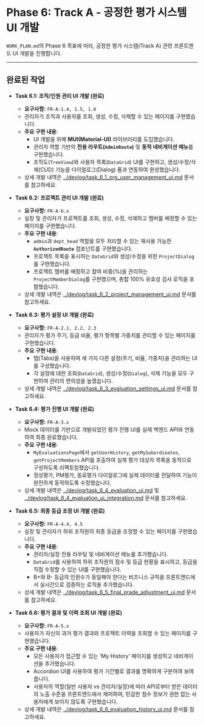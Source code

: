 
# Phase 6: Track A - 공정한 평가 시스템 UI 개발

`WORK_PLAN.md`의 Phase 6 목표에 따라, 공정한 평가 시스템(Track A) 관련 프론트엔드 UI 개발을 진행합니다.

---

## 완료된 작업

- **Task 6.1: 조직/인원 관리 UI 개발 (완료)**
  - **요구사항:** `FR-A-1.4, 1.5, 1.6`
  - 관리자가 조직과 사용자를 조회, 생성, 수정, 삭제할 수 있는 페이지를 구현했습니다.
  - **주요 구현 내용**:
    - UI 개발을 위해 **MUI(Material-UI)** 라이브러리를 도입했습니다.
    - 관리자 역할 기반의 **전용 라우트(`AdminRoute`)** 및 **동적 네비게이션 메뉴**를 구현했습니다.
    - 조직도(`TreeView`)와 사용자 목록(`DataGrid`) UI를 구현하고, 생성/수정/삭제(CUD) 기능을 다이얼로그(Dialog) 폼과 연동하여 완성했습니다.
  - 상세 개발 내역은 [../devlog/task_6_1_org_user_management_ui.md](../devlog/task_6_1_org_user_management_ui.md) 문서를 참고하세요.

- **Task 6.2: 프로젝트 관리 UI 개발 (완료)**
  - **요구사항:** `FR-A-6.x`
  - 실장 및 관리자가 프로젝트를 조회, 생성, 수정, 삭제하고 멤버를 배정할 수 있는 페이지를 구현했습니다.
  - **주요 구현 내용**:
    - `admin`과 `dept_head` 역할을 모두 처리할 수 있는 재사용 가능한 **`AuthorizedRoute`** 컴포넌트를 구현했습니다.
    - 프로젝트 목록을 표시하는 `DataGrid`와 생성/수정을 위한 `ProjectDialog`를 구현했습니다.
    - 프로젝트 멤버를 배정하고 참여 비중(%)을 관리하는 `ProjectMemberDialog`를 구현했으며, 총합 100% 유효성 검사 로직을 포함했습니다.
  - 상세 개발 내역은 [../devlog/task_6_2_project_management_ui.md](../devlog/task_6_2_project_management_ui.md) 문서를 참고하세요.

- **Task 6.3: 평가 설정 UI 개발 (완료)**
  - **요구사항:** `FR-A-2.1, 2.2, 2.3`
  - 관리자가 평가 주기, 등급 비율, 평가 항목별 가중치를 관리할 수 있는 페이지를 구현했습니다.
  - **주요 구현 내용**:
    - 탭(Tabs)을 사용하여 세 가지 다른 설정(주기, 비율, 가중치)을 관리하는 UI를 구성했습니다.
    - 각 설정에 대한 조회(`DataGrid`), 생성/수정(`Dialog`), 삭제 기능을 모두 구현하여 관리의 편의성을 높였습니다.
  - 상세 개발 내역은 [../devlog/task_6_3_evaluation_settings_ui.md](../devlog/task_6_3_evaluation_settings_ui.md) 문서를 참고하세요.

- **Task 6.4: 평가 진행 UI 개발 (완료)**
  - **요구사항:** `FR-A-3.x`
  - Mock 데이터를 기반으로 개발되었던 평가 진행 UI를 실제 백엔드 API와 연동하여 최종 완료했습니다.
  - **주요 구현 내용**:
    - `MyEvaluationsPage`에서 `getUserHistory`, `getMySubordinates`, `getProjectMembers` API를 호출하여 실제 평가 대상자 목록을 동적으로 구성하도록 리팩토링했습니다.
    - 정성평가, PM평가, 동료평가 다이얼로그에 실제 데이터를 전달하여 기능이 완전하게 동작하도록 수정했습니다.
  - 상세 개발 내역은 [../devlog/task_6_4_evaluation_ui.md](../devlog/task_6_4_evaluation_ui.md) 및 [../devlog/task_6_4_evaluation_ui_integration.md](../devlog/task_6_4_evaluation_ui_integration.md) 문서를 참고하세요.

- **Task 6.5: 최종 등급 조정 UI 개발 (완료)**
  - **요구사항:** `FR-A-4.4, 4.5`
  - 실장 및 관리자가 하위 조직원의 최종 등급을 조정할 수 있는 페이지를 구현했습니다.
  - **주요 구현 내용**:
    - 관리자/실장 전용 라우팅 및 네비게이션 메뉴를 추가했습니다.
    - `DataGrid`를 사용하여 하위 조직원의 점수 및 등급 현황을 표시하고, 등급을 직접 수정할 수 있는 UI를 구현했습니다.
    - B+와 B- 등급의 인원수가 동일해야 한다는 비즈니스 규칙을 프론트엔드에서 실시간으로 검증하는 로직을 추가했습니다.
  - 상세 개발 내역은 [../devlog/task_6_5_final_grade_adjustment_ui.md](../devlog/task_6_5_final_grade_adjustment_ui.md) 문서를 참고하세요.

- **Task 6.6: 평가 결과 및 이력 조회 UI 개발 (완료)**
  - **요구사항:** `FR-A-5.x`
  - 사용자가 자신의 과거 평가 결과와 프로젝트 이력을 조회할 수 있는 페이지를 구현했습니다.
  - **주요 구현 내용**:
    - 모든 사용자가 접근할 수 있는 'My History' 페이지를 생성하고 네비게이션을 추가했습니다.
    - Accordion UI를 사용하여 평가 기간별로 결과를 명확하게 구분하여 보여줍니다.
    - 사용자의 역할(일반 사용자 vs 관리자/실장)에 따라 API로부터 받은 데이터의 노출 수준을 프론트엔드에서 제어하여, 민감한 점수 정보가 권한 없는 사용자에게 보이지 않도록 구현했습니다.
  - 상세 개발 내역은 [../devlog/task_6_6_evaluation_history_ui.md](../devlog/task_6_6_evaluation_history_ui.md) 문서를 참고하세요.


